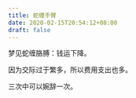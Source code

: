 ```yaml
---
title: 蛇缠手臂
date: 2020-02-15T20:54:12+08:00
draft: false
---
```


梦见蛇缠胳膊：钱运下降。

因为交际过于繁多，所以费用支出也多。

三次中可以婉辞一次。

